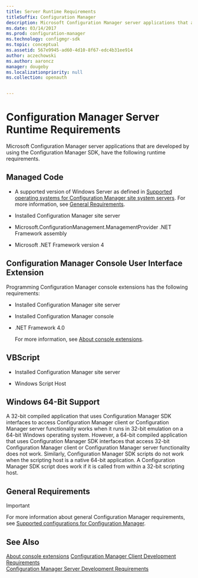 ```yaml
---
title: Server Runtime Requirements
titleSuffix: Configuration Manager
description: Microsoft Configuration Manager server applications that are developed by using the Configuration Manager SDK, have the following runtime requirements.
ms.date: 03/14/2017
ms.prod: configuration-manager
ms.technology: configmgr-sdk
ms.topic: conceptual
ms.assetid: 567e9945-ad60-4d10-8f67-edc4b31ee914
author: aczechowski
ms.author: aaroncz
manager: dougeby
ms.localizationpriority: null
ms.collection: openauth


---
```

# Configuration Manager Server Runtime Requirements
Microsoft Configuration Manager server applications that are developed by using the Configuration Manager SDK, have the following runtime requirements.  

## Managed Code  

-   A supported version of Windows Server as defined in [Supported operating systems for Configuration Manager site system servers](../../../core/plan-design/configs/supported-operating-systems-for-site-system-servers.md). For more information, see [General Requirements](#general-requirements).

-   Installed Configuration Manager site server  

-   Microsoft.ConfigurationManagement.ManagementProvider .NET Framework assembly  

-   Microsoft .NET Framework version 4  

## Configuration Manager Console User Interface Extension  
 Programming Configuration Manager console extensions has the following requirements:  

- Installed Configuration Manager site server  

- Installed Configuration Manager console  

- .NET Framework 4.0  

  For more information, see [About console extensions](../servers/console/about-configuration-manager-console-extension.md).  

## VBScript  

-   Installed Configuration Manager site server  

-   Windows Script Host  

## Windows 64-Bit Support  
 A 32-bit compiled application that uses Configuration Manager SDK interfaces to access Configuration Manager client or Configuration Manager server functionality works when it runs in 32-bit emulation on a 64-bit Windows operating system. However, a 64-bit compiled application that uses Configuration Manager SDK interfaces that access 32-bit Configuration Manager client or Configuration Manager server functionality does not work. Similarly, Configuration Manager SDK scripts do not work when the scripting host is a native 64-bit application. A Configuration Manager SDK script does work if it is called from within a 32-bit scripting host.  

## General Requirements  

> [!IMPORTANT]
>  For more information about general Configuration Manager requirements, see [Supported configurations for Configuration Manager](../../../core/plan-design/configs/supported-configurations.md).  

## See Also  
[About console extensions](../servers/console/about-configuration-manager-console-extension.md)
 [Configuration Manager Client Development Requirements](../../../develop/core/reqs/client-development-requirements.md)   
 [Configuration Manager Server Development Requirements](../../../develop/core/reqs/server-development-requirements.md)
